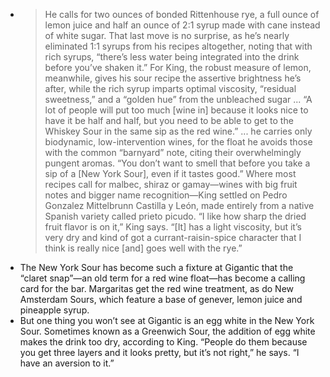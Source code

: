 -
  > He calls for two ounces of bonded Rittenhouse rye, a full ounce of lemon juice and half an ounce of 2:1 syrup made with cane instead of white sugar. That last move is no surprise, as he’s nearly eliminated 1:1 syrups from his recipes altogether, noting that with rich syrups, “there’s less water being integrated into the drink before you’ve shaken it.” For King, the robust measure of lemon, meanwhile, gives his sour recipe the assertive brightness he’s after, while the rich syrup imparts optimal viscosity, “residual sweetness,” and a “golden hue” from the unbleached sugar ... “A lot of people will put too much [wine in] because it looks nice to have it be half and half, but you need to be able to get to the Whiskey Sour in the same sip as the red wine.” ... he carries only biodynamic, low-intervention wines, for the float he avoids those with the common “barnyard” note, citing their overwhelmingly pungent aromas. “You don’t want to smell that before you take a sip of a [New York Sour], even if it tastes good.” Where most recipes call for malbec, shiraz or gamay—wines with big fruit notes and bigger name recognition—King settled on Pedro Gonzalez Mittelbrunn Castilla y León, made entirely from a native Spanish variety called prieto picudo. “I like how sharp the dried fruit flavor is on it,” King says. “[It] has a light viscosity, but it’s very dry and kind of got a currant-raisin-spice character that I think is really nice [and] goes well with the rye.”
- The New York Sour has become such a fixture at Gigantic that the “claret snap”—an old term for a red wine float—has become a calling card for the bar. Margaritas get the red wine treatment, as do New Amsterdam Sours, which feature a base of genever, lemon juice and pineapple syrup.
- But one thing you won’t see at Gigantic is an egg white in the New York Sour. Sometimes known as a Greenwich Sour, the addition of egg white makes the drink too dry, according to King. “People do them because you get three layers and it looks pretty, but it’s not right,” he says. “I have an aversion to it.”